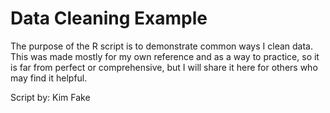 # Data Cleaning Example
The purpose of the R script is to demonstrate common ways I clean data. This was made mostly for my own reference and as a way to practice, so it is far from perfect or comprehensive, but I will share it 
here for others who may find it helpful.

Script by: Kim Fake
